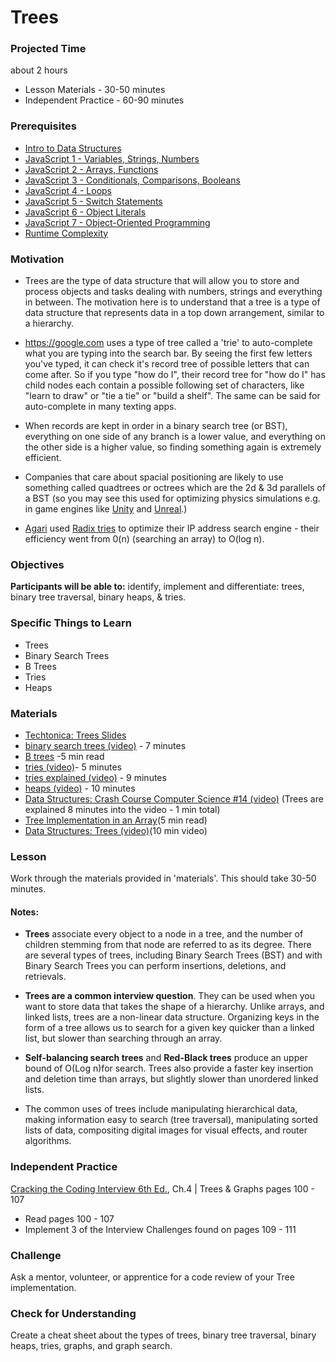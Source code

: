 # Trees

### Projected Time

about 2 hours

* Lesson Materials - 30-50 minutes
* Independent Practice - 60-90 minutes

### Prerequisites

* [Intro to Data Structures](/data-structures/intro-to-data-structures.md)
* [JavaScript 1 - Variables, Strings, Numbers](/javascript/javascript-1-variables.md)
* [JavaScript 2 - Arrays, Functions](/javascript/javascript-2-arrays-functions.md)
* [JavaScript 3 - Conditionals, Comparisons, Booleans](/javascript/javascript-3-conditionals.md)
* [JavaScript 4 - Loops](/javascript/javascript-4-loops.md)
* [JavaScript 5 - Switch Statements](/javascript/javascript-5-switch.md)
* [JavaScript 6 - Object Literals](/javascript/javascript-6-object-literals.md)
* [JavaScript 7 - Object-Oriented Programming](/javascript/javascript-7-oop.md)
* [Runtime Complexity](/runtime-complexity/runtime-complexity.md)

### Motivation

* Trees are the type of data structure that will allow you to store and process objects and tasks dealing with numbers, strings and everything in between. The motivation here is to understand that a tree is a type of data structure that represents data in a top down arrangement, similar to a hierarchy.

* https://google.com uses a type of tree called a 'trie' to auto-complete what you are typing into the search bar. By seeing the first few letters you've typed, it can check it's record tree of possible letters that can come after. So if you type "how do I", their record tree for "how do I" has child nodes each contain a possible following set of characters, like "learn to draw" or "tie a tie" or "build a shelf". The same can be said for auto-complete in many texting apps.

* When records are kept in order in a binary search tree (or BST), everything on one side of any branch is a lower value, and everything on the other side is a higher value, so finding something again is extremely efficient.

* Companies that care about spacial positioning are likely to use something called quadtrees or octrees which are the 2d & 3d parallels of a BST (so you may see this used for optimizing physics simulations e.g. in game engines like [Unity](https://unity3d.com/) and [Unreal](https://www.unrealengine.com/en-US/what-is-unreal-engine-4).)

* [Agari](https://www.agari.com/) used [Radix tries](https://en.wikipedia.org/wiki/Radix_tree) to optimize their IP address search engine - their efficiency went from 0(n) (searching an array) to O(log n).

### Objectives

**Participants will be able to:**
identify, implement and differentiate: trees, binary tree traversal, binary heaps, & tries.

### Specific Things to Learn

* Trees
* Binary Search Trees
* B Trees
* Tries
* Heaps

### Materials

* [Techtonica: Trees Slides](https://docs.google.com/presentation/d/1O_mK6z7q69RLvqVFmoqfmEr4XKFSYVibgf-E08hxApw/edit?usp=sharing)
* [binary search trees (video)](https://www.youtube.com/watch?v=7vw2iIdqHlM) - 7 minutes
* [B trees](https://www.geeksforgeeks.org/b-tree-set-1-introduction-2/) -5 min read
* [tries (video)](https://youtu.be/zIjfhVPRZCg)- 5 minutes
* [tries explained (video)](https://youtu.be/-urNrIAQnNo) - 9 minutes
* [heaps (video)](https://youtu.be/t0Cq6tVNRBA) - 10 minutes
* [Data Structures: Crash Course Computer Science #14 (video)](https://youtu.be/DuDz6B4cqVc) (Trees are explained 8 minutes into the video - 1 min total)
* [Tree Implementation in an Array](https://webdocs.cs.ualberta.ca/~holte/T26/tree-as-array.html)(5 min read)
* [Data Structures: Trees (video)](https://www.youtube.com/watch?v=oSWTXtMglKE)(10 min video)

### Lesson

Work through the materials provided in 'materials'. This should take 30-50 minutes.

#### Notes:

* **Trees** associate every object to a node in a tree, and the number of children stemming from that node are referred to as its degree. There are several types of trees, including Binary Search Trees (BST) and with Binary Search Trees you can perform insertions, deletions, and retrievals.

* **Trees are a common interview question**. They can be used when you want to store data that takes the shape of a hierarchy. Unlike arrays, and linked lists, trees are a non-linear data structure. Organizing keys in the form of a tree allows us to search for a given key quicker than a linked list, but slower than searching through an array.

* **Self-balancing search trees** and **Red-Black trees** produce an upper bound of O(Log n)for search. Trees also provide a faster key insertion and deletion time than arrays, but slightly slower than unordered linked lists.

* The common uses of trees include manipulating hierarchical data, making information easy to search (tree traversal), manipulating sorted lists of data, compositing digital images for visual effects, and router algorithms.

### Independent Practice

[Cracking the Coding Interview 6th Ed.](https://www.pdfdrive.com/cracking-the-coding-interview-e52072841.html), Ch.4 | Trees & Graphs pages 100 - 107

* Read pages 100 - 107
* Implement 3 of the Interview Challenges found on pages 109 - 111

### Challenge

Ask a mentor, volunteer, or apprentice for a code review of your Tree implementation.

### Check for Understanding

Create a cheat sheet about the types of trees, binary tree traversal, binary heaps, tries, graphs, and graph search.
